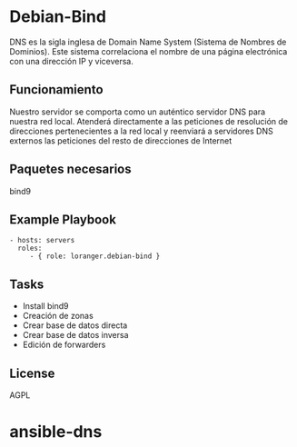 Debian-Bind
===========

DNS es la sigla inglesa de Domain Name System (Sistema de Nombres de Dominios). Este sistema correlaciona el nombre de una página electrónica con una dirección IP y viceversa.

Funcionamiento
------------

Nuestro servidor se comporta como un auténtico servidor DNS para nuestra red local. Atenderá directamente a las peticiones de resolución de direcciones pertenecientes a la red local y reenviará a servidores DNS externos las peticiones del resto de direcciones de Internet

Paquetes necesarios
--------------

bind9



Example Playbook
----------------

    - hosts: servers
      roles:
         - { role: loranger.debian-bind }

Tasks
-----

  - Install bind9
  - Creación de zonas
  - Crear base de datos directa
  - Crear base de datos inversa
  - Edición de forwarders  

License
-------

AGPL
# ansible-dns
